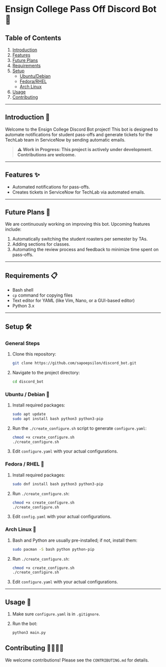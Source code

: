 # Ensign College Pass Off Discord Bot 🤖

## Table of Contents

1. [Introduction](#introduction)
2. [Features](#features)
3. [Future Plans](#future-plans)
4. [Requirements](#requirements)
5. [Setup](#setup)
   - [Ubuntu/Debian](#ubuntu--debian)
   - [Fedora/RHEL](#fedora--rhel)
   - [Arch Linux](#arch-linux)
6. [Usage](#usage)
7. [Contributing](#contributing)

---

## Introduction 📘

Welcome to the Ensign College Discord Bot project! This bot is designed to automate notifications for student pass-offs and generate tickets for the TechLab team in ServiceNow by sending automatic emails.

> **⚠️ Work in Progress: This project is actively under development.**
> **Contributions are welcome.**

---

## Features ✨

- Automated notifications for pass-offs.
- Creates tickets in ServiceNow for TechLab via automated emails.

---

## Future Plans 🚀

We are continuously working on improving this bot. Upcoming features include:

1. Automatically switching the student roasters per semester by TAs.
2. Adding sections for classes.
3. Automating the review process and feedback to minimize time spent on pass-offs.

---

## Requirements 📋

- Bash shell
- `cp` command for copying files
- Text editor for YAML (like Vim, Nano, or a GUI-based editor)
- Python 3.x

---

## Setup 🛠️

### General Steps

1. Clone this repository:

    ```bash
    git clone https://github.com/sapoepsilon/discord_bot.git
    ```

2. Navigate to the project directory:

    ```bash
    cd discord_bot
    ```

### Ubuntu / Debian 🐧

1. Install required packages:

    ```bash
    sudo apt update
    sudo apt install bash python3 python3-pip
    ```

2. Run the `./create_configure.sh` script to generate `configure.yaml`:

    ```bash
    chmod +x create_configure.sh
    ./create_configure.sh
    ```

3. Edit `configure.yaml` with your actual configurations.

### Fedora / RHEL 🎩

1. Install required packages:

    ```bash
    sudo dnf install bash python3 python3-pip
    ```

2. Run `./create_configure.sh`:

    ```bash
    chmod +x create_configure.sh
    ./create_configure.sh
    ```

3. Edit `config.yaml` with your actual configurations.

### Arch Linux 🏹

1. Bash and Python are usually pre-installed; if not, install them:

    ```bash
    sudo pacman -S bash python python-pip
    ```

2. Run `./create_configure.sh`:

    ```bash
    chmod +x create_configure.sh
    ./create_configure.sh
    ```

3. Edit `configure.yaml` with your actual configurations.

</details>

---

## Usage 🚀

1. Make sure `configure.yaml` is in `.gitignore`.
2. Run the bot:

    ```bash
    python3 main.py
    ```

## Contributing 👩‍💻👨‍💻

We welcome contributions! Please see the `CONTRIBUTING.md` for details.

